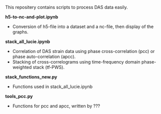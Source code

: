 This repositery contains scripts to process DAS data easily.


**h5-to-nc-and-plot.ipynb**
- Conversion of h5-file into a dataset and a nc-file, then display of the graphs.


**stack_all_lucie.ipynb**
- Correlation of DAS strain data using phase cross-correlation (pcc) or phase auto-correlation (apcc).
- Stacking of cross-correlograms using time-frequency domain phase-weighted stack (tf-PWS).


**stack_functions_new.py**
- Functions used in stack_all_lucie.ipynb


**tools_pcc.py**
- Functions for pcc and apcc, written by ???

